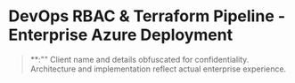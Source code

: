 # DevOps RBAC & Terraform Pipeline - Enterprise Azure Deployment
>**:"" Client name and details obfuscated for confidentiality. Architecture and implementation reflect actual enterprise experience.
